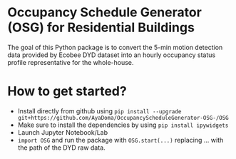 # Occupancy Schedule Generator (OSG) for Residential Buildings
The goal of this Python package is to convert the 5-min motion detection data provided by Ecobee DYD dataset into an hourly occupancy status profile representative for the whole-house.
# How to get started?
+ Install directly from github using `pip install --upgrade git+https://github.com/AyaDoma/OccupancyScheduleGenerator-OSG-/OSG`
+ Make sure to install the dependencies by using `pip install ipywidgets`
+ Launch Jupyter Notebook/Lab
+ `import OSG` and run the package with `OSG.start(...)` replacing ... with the path of the DYD raw data.



